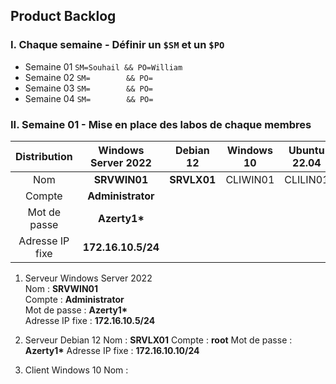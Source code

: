 ## Product Backlog

### I. Chaque semaine - Définir un `$SM` et un `$PO`
- Semaine 01 `SM=Souhail && PO=William`
- Semaine 02 `SM=        && PO=       `
- Semaine 03 `SM=        && PO=       `
- Semaine 04 `SM=        && PO=       `

### II. Semaine 01 - Mise en place des labos de chaque membres

| Distribution | Windows Server 2022 | Debian 12 | Windows 10 | Ubuntu 22.04 |  
|:---:|:---:|:---:|:---:|:---:|
| Nom | **SRVWIN01** | **SRVLX01** | CLIWIN01 | CLILIN01 |
| Compte | **Administrator** |
| Mot de passe | **Azerty1\*** |
| Adresse IP fixe | **172.16.10.5/24** |






1. Serveur Windows Server 2022  
   Nom : **SRVWIN01**  
   Compte : **Administrator**  
   Mot de passe : **Azerty1\***  
   Adresse IP fixe : **172.16.10.5/24**

2. Serveur Debian 12
   Nom : **SRVLX01**
   Compte : **root**
   Mot de passe : **Azerty1\***
   Adresse IP fixe : **172.16.10.10/24**

3. Client Windows 10
   Nom :




   
